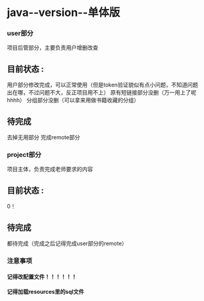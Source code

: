 # java--version--单体版

### user部分 
项目后管部分，主要负责用户增删改查 

## 目前状态 :
用户部分修改完成，可以正常使用（但是token验证貌似有点小问题，不知道问题出在哪，不过问题不大，反正项目用不上）
原有短链接部分没删（万一用上了呢hhhh）
分组部分没删（可以拿来用做书籍收藏的分组）

## 待完成
去掉无用部分
完成remote部分

### project部分 
项目主体，负责完成老师要求的内容

## 目前状态 :
0！

## 待完成
都待完成（完成之后记得完成user部分的remote）


### 注意事项
#### 记得改配置文件！！！！！！
#### 记得加载resources里的sql文件
